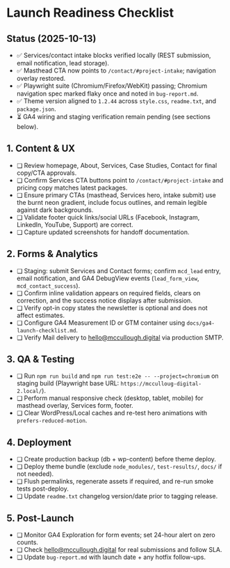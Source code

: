 ﻿# Launch Readiness Checklist

## Status (2025-10-13)
- ✅ Services/contact intake blocks verified locally (REST submission, email notification, lead storage).
- ✅ Masthead CTA now points to `/contact/#project-intake`; navigation overlay restored.
- ✅ Playwright suite (Chromium/Firefox/WebKit) passing; Chromium navigation spec marked flaky once and noted in `bug-report.md`.
- ✅ Theme version aligned to `1.2.44` across `style.css`, `readme.txt`, and `package.json`.
- ⏳ GA4 wiring and staging verification remain pending (see sections below).

## 1. Content & UX
- ❑ Review homepage, About, Services, Case Studies, Contact for final copy/CTA approvals.
- ❑ Confirm Services CTA buttons point to `/contact/#project-intake` and pricing copy matches latest packages.
- ❑ Ensure primary CTAs (masthead, Services hero, intake submit) use the burnt neon gradient, include focus outlines, and remain legible against dark backgrounds.
- ❑ Validate footer quick links/social URLs (Facebook, Instagram, LinkedIn, YouTube, Support) are correct.
- ❑ Capture updated screenshots for handoff documentation.

## 2. Forms & Analytics
- ❑ Staging: submit Services and Contact forms; confirm `mcd_lead` entry, email notification, and GA4 DebugView events (`lead_form_view`, `mcd_contact_success`).
- ❑ Confirm inline validation appears on required fields, clears on correction, and the success notice displays after submission.
- ❑ Verify opt-in copy states the newsletter is optional and does not affect estimates.
- ❑ Configure GA4 Measurement ID or GTM container using `docs/ga4-launch-checklist.md`.
- ❑ Verify Mail delivery to hello@mccullough.digital via production SMTP.

## 3. QA & Testing
- ❑ Run `npm run build` and `npm run test:e2e -- --project=chromium` on staging build (Playwright base URL: `https://mcculloug-digital-2.local/`).
- ❑ Perform manual responsive check (desktop, tablet, mobile) for masthead overlay, Services form, footer.
- ❑ Clear WordPress/Local caches and re-test hero animations with `prefers-reduced-motion`.

## 4. Deployment
- ❑ Create production backup (db + wp-content) before theme deploy.
- ❑ Deploy theme bundle (exclude `node_modules/`, `test-results/`, `docs/` if not needed).
- ❑ Flush permalinks, regenerate assets if required, and re-run smoke tests post-deploy.
- ❑ Update `readme.txt` changelog version/date prior to tagging release.

## 5. Post-Launch
- ❑ Monitor GA4 Exploration for form events; set 24-hour alert on zero counts.
- ❑ Check hello@mccullough.digital for real submissions and follow SLA.
- ❑ Update `bug-report.md` with launch date + any hotfix follow-ups.

